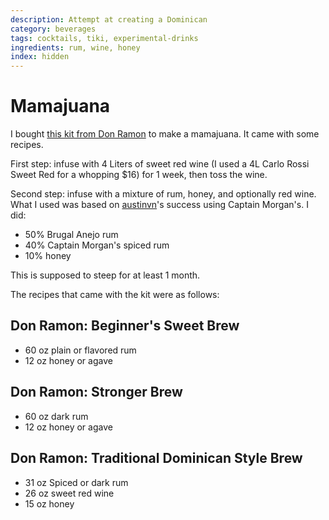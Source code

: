 ```yaml
---
description: Attempt at creating a Dominican 
category: beverages
tags: cocktails, tiki, experimental-drinks
ingredients: rum, wine, honey
index: hidden
---
```


# Mamajuana

I bought [this kit from Don Ramon](https://www.amazon.com/dp/B06XTZ7K4L) to make a mamajuana. It came with some recipes.

First step: infuse with 4 Liters of sweet red wine (I used a 4L Carlo Rossi Sweet Red for a whopping $16) for 1 week, then toss the wine.

Second step: infuse with a mixture of rum, honey, and optionally red wine. What I used was based on [austinvn](https://github.com/austinvn)'s success using Captain Morgan's. I did:

- 50% Brugal Anejo rum
- 40% Captain Morgan's spiced rum
- 10% honey

This is supposed to steep for at least 1 month.

The recipes that came with the kit were as follows:

## Don Ramon: Beginner's Sweet Brew

- 60 oz plain or flavored rum
- 12 oz honey or agave

## Don Ramon: Stronger Brew

- 60 oz dark rum
- 12 oz honey or agave

## Don Ramon: Traditional Dominican Style Brew

- 31 oz Spiced or dark rum
- 26 oz sweet red wine
- 15 oz honey


